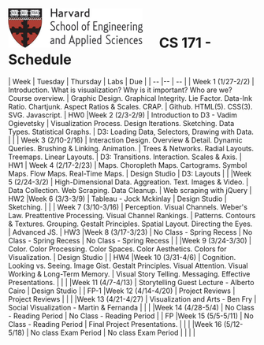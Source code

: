 # ![](i/seas.gif) &nbsp; &nbsp; CS 171 - Schedule



 |  Week | Tuesday | Thursday | Labs | Due |
 | -- |--  | -- | 
 | Week 1 (1/27-2/2) | Introduction. What is visualization? Why is it important? Who are we? Course overview. | Graphic Design. Graphical Integrity. Lie Factor. Data-Ink Ratio. Chartjunk. Aspect Ratios & Scales. CRAP. | Github. HTML(5). CSS(3). SVG. Javascript. | HW0
 |Week 2 (2/3-2/9) | Introduction to D3 - Vadim Ogievetsky | Visualization Process. Design Iterations. Sketching. Data Types. Statistical Graphs.  | D3: Loading Data, Selectors, Drawing with Data. | |
 | Week 3 (2/10-2/16) | Interaction Design. Overview & Detail. Dynamic Queries. Brushing & Linking. Animation. | Trees & Networks. Radial Layouts. Treemaps. Linear Layouts.  | D3: Transitions. Interaction. Scales & Axis. | HW1
 | Week 4 (2/17-2/23) | Maps. Choropleth Maps. Cartograms. Symbol Maps. Flow Maps. Real-Time Maps. | Design Studio | D3: Layouts |  |
 |Week 5 (2/24-3/2) | High-Dimensional Data. Aggreation. Text. Images & Video. | Data Collection. Web Scraping. Data Cleanup.  | Web scraping with jQuery | HW2
 |Week 6 (3/3-3/9) | Tableau - Jock Mckinlay | Design Studio | Sketching. |  |
| Week 7 (3/10-3/16) | Perception. Visual Channels. Weber's Law. Preattentive Processing. Visual Channel Rankings. | Patterns. Contours & Textures. Grouping. Gestalt Principles. Spatial Layout. Directing the Eyes. | Advanced JS.  | HW3
|Week 8 (3/17-3/23) | No Class - Spring Recess | No Class - Spring Recess | No Class - Spring Recess |  |
|Week 9 (3/24-3/30) | Color. Color Processing. Color Spaces. Color Aesthetics. Colors for Visualization. | Design Studio |  | HW4
|Week 10 (3/31-4/6) | Cognition. Looking vs. Seeing. Image Gist. Gestalt Principles. Visual Attention. Visual Working & Long-Term Memory. | Visual Story Telling. Messaging. Effective Presentations. |  |  |
|Week 11 (4/7-4/13) | Storytelling Guest Lecture - Alberto Cairo | Design Studio |  | FP-1
|Week 12 (4/14-4/20) | Project Reviews | Project Reviews |  |  |
|Week 13 (4/21-4/27) | Visualization and Arts - Ben Fry | Social Visualization - Martin & Fernanda |  |  |
|Week 14 (4/28-5/4) | No Class - Reading Period | No Class - Reading Period |  | FP
|Week 15 (5/5-5/11) | No Class - Reading Period | Final Project Presentations.  |  |  |
|Week 16 (5/12-5/18) | No class Exam Period | No class Exam Period |  |  |  |


